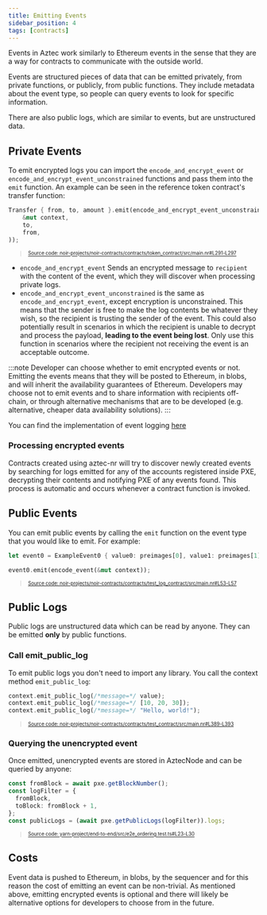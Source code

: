 ```yaml
---
title: Emitting Events
sidebar_position: 4
tags: [contracts]
---
```


Events in Aztec work similarly to Ethereum events in the sense that they are a way for contracts to communicate with the outside world.

Events are structured pieces of data that can be emitted privately, from private functions, or publicly, from public functions. They include metadata about the event type, so people can query events to look for specific information.

There are also public logs, which are similar to events, but are unstructured data.

## Private Events

To emit encrypted logs you can import the `encode_and_encrypt_event` or `encode_and_encrypt_event_unconstrained` functions and pass them into the `emit` function. An example can be seen in the reference token contract's transfer function:

```rust title="encrypted_unconstrained" showLineNumbers
Transfer { from, to, amount }.emit(encode_and_encrypt_event_unconstrained(
    &mut context,
    to,
    from,
));
```
> <sup><sub><a href="https://github.com/AztecProtocol/aztec-packages/blob/v0.84.0-alpha-testnet.1/noir-projects/noir-contracts/contracts/token_contract/src/main.nr#L291-L297" target="_blank" rel="noopener noreferrer">Source code: noir-projects/noir-contracts/contracts/token_contract/src/main.nr#L291-L297</a></sub></sup>


- `encode_and_encrypt_event` Sends an encrypted message to `recipient` with the content of the event, which they will discover when processing private logs.
- `encode_and_encrypt_event_unconstrained` is the same as `encode_and_encrypt_event`, except encryption is unconstrained. This means that the sender is free to make the log contents be whatever they wish, so the recipient is trusting the sender of the event. This could also potentially result in scenarios in which the recipient is unable to decrypt and process the payload, **leading to the event being lost**. Only use this function in scenarios where the recipient not receiving the event is an acceptable outcome.

:::note
Developer can choose whether to emit encrypted events or not. Emitting the events means that they will be posted to Ethereum, in blobs, and will inherit the availability guarantees of Ethereum. Developers may choose not to emit events and to share information with recipients off-chain, or through alternative mechanisms that are to be developed (e.g. alternative, cheaper data availability solutions).
:::

You can find the implementation of event logging [here](https://github.com/AztecProtocol/aztec-packages/blob/v0.84.0-alpha-testnet.1/noir-projects/aztec-nr/aztec/src/messages/logs/event.nr)

### Processing encrypted events

Contracts created using aztec-nr will try to discover newly created events by searching for logs emitted for any of the accounts registered inside PXE, decrypting their contents and notifying PXE of any events found. This process is automatic and occurs whenever a contract function is invoked.

## Public Events

You can emit public events by calling the `emit` function on the event type that you would like to emit. For example:

```rust title="emit_public" showLineNumbers
let event0 = ExampleEvent0 { value0: preimages[0], value1: preimages[1] };

event0.emit(encode_event(&mut context));
```
> <sup><sub><a href="https://github.com/AztecProtocol/aztec-packages/blob/v0.84.0-alpha-testnet.1/noir-projects/noir-contracts/contracts/test_log_contract/src/main.nr#L53-L57" target="_blank" rel="noopener noreferrer">Source code: noir-projects/noir-contracts/contracts/test_log_contract/src/main.nr#L53-L57</a></sub></sup>


## Public Logs

Public logs are unstructured data which can be read by anyone. They can be emitted **only** by public functions.

### Call emit_public_log

To emit public logs you don't need to import any library. You call the context method `emit_public_log`:

```rust title="emit_public" showLineNumbers
context.emit_public_log(/*message=*/ value);
context.emit_public_log(/*message=*/ [10, 20, 30]);
context.emit_public_log(/*message=*/ "Hello, world!");
```
> <sup><sub><a href="https://github.com/AztecProtocol/aztec-packages/blob/v0.84.0-alpha-testnet.1/noir-projects/noir-contracts/contracts/test_contract/src/main.nr#L389-L393" target="_blank" rel="noopener noreferrer">Source code: noir-projects/noir-contracts/contracts/test_contract/src/main.nr#L389-L393</a></sub></sup>


### Querying the unencrypted event

Once emitted, unencrypted events are stored in AztecNode and can be queried by anyone:

```typescript title="get_logs" showLineNumbers
const fromBlock = await pxe.getBlockNumber();
const logFilter = {
  fromBlock,
  toBlock: fromBlock + 1,
};
const publicLogs = (await pxe.getPublicLogs(logFilter)).logs;
```
> <sup><sub><a href="https://github.com/AztecProtocol/aztec-packages/blob/v0.84.0-alpha-testnet.1/yarn-project/end-to-end/src/e2e_ordering.test.ts#L23-L30" target="_blank" rel="noopener noreferrer">Source code: yarn-project/end-to-end/src/e2e_ordering.test.ts#L23-L30</a></sub></sup>


## Costs

Event data is pushed to Ethereum, in blobs, by the sequencer and for this reason the cost of emitting an event can be non-trivial. As mentioned above, emitting encrypted events is optional and there will likely be alternative options for developers to choose from in the future.
